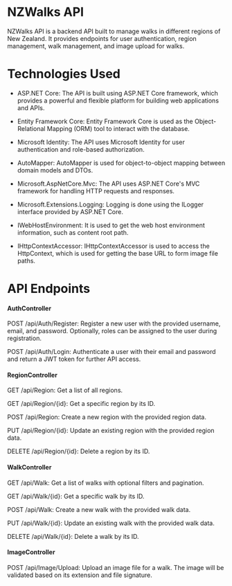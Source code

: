 
# NZWalks API

NZWalks API is a backend API built to manage walks in different regions of New Zealand. It provides endpoints for user authentication, region management, walk management, and image upload for walks.

# Technologies Used
- ASP.NET Core: The API is built using ASP.NET Core framework, which provides a powerful and flexible platform for building web applications and APIs.

- Entity Framework Core: Entity Framework Core is used as the Object-Relational Mapping (ORM) tool to interact with the database.

- Microsoft Identity: The API uses Microsoft Identity for user authentication and role-based authorization.

- AutoMapper: AutoMapper is used for object-to-object mapping between domain models and DTOs.

- Microsoft.AspNetCore.Mvc: The API uses ASP.NET Core's MVC framework for handling HTTP requests and responses.

- Microsoft.Extensions.Logging: Logging is done using the ILogger interface provided by ASP.NET Core.

- IWebHostEnvironment: It is used to get the web host environment information, such as content root path.

- IHttpContextAccessor: IHttpContextAccessor is used to access the HttpContext, which is used for getting the base URL to form image file paths.

# API Endpoints

#### AuthController
POST /api/Auth/Register: Register a new user with the provided username, email, and password. Optionally, roles can be assigned to the user during registration.

POST /api/Auth/Login: Authenticate a user with their email and password and return a JWT token for further API access.

#### RegionController
GET /api/Region: Get a list of all regions.

GET /api/Region/{id}: Get a specific region by its ID.

POST /api/Region: Create a new region with the provided region data.

PUT /api/Region/{id}: Update an existing region with the provided region data.

DELETE /api/Region/{id}: Delete a region by its ID.

#### WalkController
GET /api/Walk: Get a list of walks with optional filters and pagination.

GET /api/Walk/{id}: Get a specific walk by its ID.

POST /api/Walk: Create a new walk with the provided walk data.

PUT /api/Walk/{id}: Update an existing walk with the provided walk data.

DELETE /api/Walk/{id}: Delete a walk by its ID.

#### ImageController
POST /api/Image/Upload: Upload an image file for a walk. The image will be validated based on its extension and file signature.

